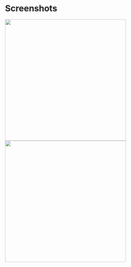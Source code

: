 # Screenshots

<div>
<img width="400" src = "https://user-images.githubusercontent.com/67724306/106705757-e537c480-6631-11eb-99b7-ab1c89a86fc2.png">
<img width="400" src = "https://user-images.githubusercontent.com/67724306/106705771-eff25980-6631-11eb-9ee7-5cb9aa73061c.png">
</div>
